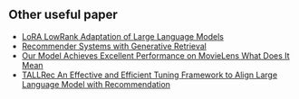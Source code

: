 ## Other useful paper

- [LoRA LowRank Adaptation of Large Language Models](https://arxiv.org/abs/2106.09685)
- [Recommender Systems with Generative Retrieval](https://arxiv.org/abs/2305.05065)
- [Our Model Achieves Excellent Performance on MovieLens What Does It Mean](https://arxiv.org/abs/2307.09985)
- [TALLRec An Effective and Efficient Tuning Framework to Align Large Language Model with Recommendation](https://arxiv.org/abs/2305.00447)